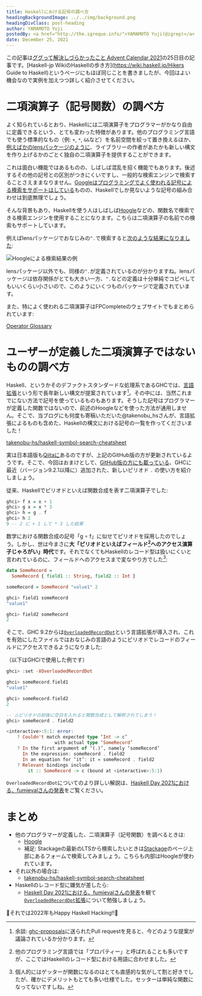 ```yaml
---
title: Haskellにおける記号の調べ方
headingBackgroundImage: ../../img/background.png
headingDivClass: post-heading
author: YAMAMOTO Yuji
postedBy: <a href="http://the.igreque.info/">YAMAMOTO Yuji(@igrep)</a>
date: December 25, 2021
---
```


この記事は[ググって解決しづらかったこと Advent Calendar 2021](https://qiita.com/advent-calendar/2021/gseach)の25日目の記事です。[Haskell-jp WikiのHaskellの歩き方](https://wiki.haskell.jp/Hikers Guide to Haskell)というページにもほぼ同じことを書きましたが、今回はよい機会なので実例を加えつつ詳しく紹介させてください。

# 二項演算子（記号関数）の調べ方

よく知られているとおり、Haskellには二項演算子をプログラマーがかなり自由に定義できるという、とても変わった特徴があります。他のプログラミング言語でも使う標準的なもの（例: `+`, `*`, `&&`など）を名前空間を絞って置き換えるほか、[例えばかのlensパッケージのように](https://hackage.haskell.org/package/lens-5.1/docs/Control-Lens-Operators.html)、ライブラリーの作者があたかも新しい構文を作り上げるかのごとく独自の二項演算子を提供することができます。

これは面白い機能ではあるものの、しばしば混乱を招く機能でもあります。後述するその他の記号との区別がつきにくいですし、一般的な検索エンジンで検索することさえままなりません。[Googleはプログラミングでよく使われる記号による検索をサポートはしている](https://blog.fkoji.com/2017/03052055.html)ものの、Haskellでしか見ないような記号の組み合わせは到底無理でしょう。

そんな背景もあり、Haskellを使う人はしばしば[Hoogle](https://hoogle.haskell.org/)などの、関数名で検索できる検索エンジンを使用することになります。こちらは二項演算子の名前での検索もサポートしています。

例えばlensパッケージでおなじみの`^.`で検索すると[次のような結果になりました](https://hoogle.haskell.org/?hoogle=%5E.):

![Hoogleによる検索結果の例](/img/2021/symbols-in-ghc/hoogle.png)

lensパッケージ以外でも、同様の`^.`が定義されているのが分かりますね。lensパッケージは依存関係がとても大きい一方、`^.`などの定義は十分単純でコピペしてもいいくらい小さいので、このようにいくつものパッケージで定義されています。

また、特によく使われる二項演算子はFPCompleteのウェブサイトでもまとめられています:

[Operator Glossary](https://www.fpcomplete.com/haskell/tutorial/operators/)

# ユーザーが定義した二項演算子ではないものの調べ方

Haskell、というかそのデファクトスタンダードな処理系であるGHCでは、[言語拡張](https://haskell.jp/blog/posts/2018/about-ghc-exts-1.html)という形で長年新しい構文が提案されています[^ghc-proposals]。その中には、当然これまでにない方法で記号を使っているものもあります。そうした記号はプログラマーが定義した関数ではないので、前述のHoogleなどを使った方法が通用しません。そこで、当ブログにも何度も寄稿いただいた\@takenobu\_hsさんが、言語拡張によるものも含めた、Haskellの構文における記号の一覧を作ってくださいました！

[takenobu-hs/haskell-symbol-search-cheatsheet](https://github.com/takenobu-hs/haskell-symbol-search-cheatsheet)

[^ghc-proposals]: 余談: [ghc-proposals](https://github.com/ghc-proposals/ghc-proposals)に送られたPull requestを見ると、今どのような提案が議論されているか分かります。

実は日本語版も[Qiitaに](https://qiita.com/takenobu-hs/items/b95f0a4409c59440d4a9)あるのですが、上記のGitHub版の方が更新されているようです。そこで、今回はおまけとして、[GitHub版の方にも載っている](https://github.com/takenobu-hs/haskell-symbol-search-cheatsheet#--overloadedrecorddot)、GHCに最近（バージョン9.2.1以降に）追加された、新しいピリオド `.` の使い方を紹介しましょう。

従来、Haskellでピリオドといえば関数合成を表す二項演算子でした:

```haskell
ghci> f x = x + 1
ghci> g x = x * 3
ghci> h = g . f
ghci> h 2
9 -- 2 に + 1 して * 3 した結果
```

数学における関数合成の記号「g ∘ f」に似せてピリオドを採用したのでしょう。しかし、世は今まさに**大「ピリオドといえばフィールド[^field]へのアクセス演算子じゃろがい」時代**です。それでなくてもHaskellのレコード型は扱いにくいと言われているのに、フィールドへのアクセスまで変なやり方でした[^prefer]:

```haskell
data SomeRecord =
  SomeRecord { field1 :: String, field2 :: Int }

someRecord = SomeRecord "value1" 2

ghci> field1 someRecord
"value1"

ghci> field2 someRecord
2
```

[^field]: 他のプログラミング言語では「プロパティー」と呼ばれることも多いですが、ここではHaskellのレコード型における用語に合わせました。

[^prefer]: 個人的にはゲッターが関数になるのはとても直感的な気がして割と好きでしたが、確かにデメリットもとても多い仕様でした。セッターは単純な関数になってないですしね。

そこで、GHC 9.2からは[`OverloadedRecordDot`](https://downloads.haskell.org/ghc/9.2.1/docs/html/users_guide/exts/overloaded_record_dot.html#overloaded-record-dot)という言語拡張が導入され、これを有効にしたファイルではおなじみの言語のようにピリオドでレコードのフィールドにアクセスできるようになりました:

（以下はGHCiで使用した例です）

```haskell
ghci> :set -XOverloadedRecordDot

ghci> someRecord.field1
"value1"

ghci> someRecord.field2
2

-- ⚠️ピリオドの前後に空白を入れると関数合成として解釈されてしまう！
ghci> someRecord . field2

<interactive>:5:1: error:
    ? Couldn't match expected type ‘Int -> c’
                  with actual type ‘SomeRecord’
    ? In the first argument of ‘(.)’, namely ‘someRecord’
      In the expression: someRecord . field2
      In an equation for ‘it’: it = someRecord . field2
    ? Relevant bindings include
        it :: SomeRecord -> c (bound at <interactive>:5:1)
```

`OverloadedRecordDot`についてのより詳しい解説は、[Haskell Day 2021における、fumievalさんの発表](https://youtu.be/haZl-q6mfyk?t=2581)をご覧ください。

# まとめ

- 他のプログラマーが定義した、二項演算子（記号関数）を調べるときは:
    - [Hoogle](https://hoogle.haskell.org/)
    - 補足: Stackageの最新のLTSから検索したいときは[Stackage](https://www.stackage.org/)のページ上部にあるフォームで検索してみましょう。こちらも内部はHoogleが使われています。
- それ以外の場合は:
    - [takenobu-hs/haskell-symbol-search-cheatsheet](https://github.com/takenobu-hs/haskell-symbol-search-cheatsheet)
- Haskellのレコード型に嫌気が差したら:
    - [Haskell Day 2021における、fumievalさんの発表](https://youtu.be/haZl-q6mfyk?t=2581)を観て[`OverloadedRecordDot`拡張](https://downloads.haskell.org/ghc/9.2.1/docs/html/users_guide/exts/overloaded_record_dot.html#overloaded-record-dot)について勉強しましょう。

🎁それでは2022年もHappy Haskell Hacking!!🎅
